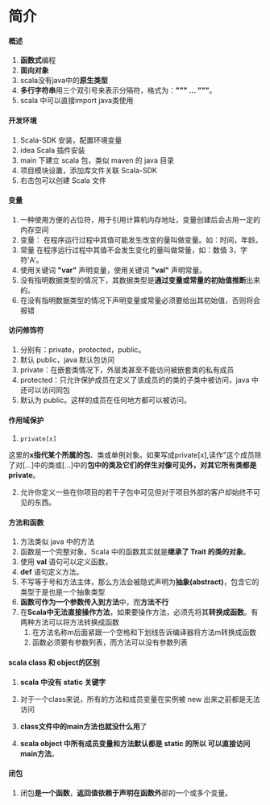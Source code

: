 # 简介

#### 概述

1. **函数式**编程
2. **面向对象**
3. scala没有java中的**原生类型**
4. **多行字符串**用三个双引号来表示分隔符，格式为：**""" ... """**。
5. scala 中可以直接import java类使用



#### 开发环境

1. Scala-SDK 安装，配置环境变量
2. idea Scala 插件安装
3. main 下建立 scala 包，类似 maven 的 java 目录
4. 项目模块设置，添加库文件关联 Scala-SDK
5. 右击包可以创建 Scala 文件



#### 变量

1. 一种使用方便的占位符，用于引用计算机内存地址，变量创建后会占用一定的内存空间
2. 变量： 在程序运行过程中其值可能发生改变的量叫做变量。如：时间，年龄。
3. 常量 在程序运行过程中其值不会发生变化的量叫做常量，如：数值 3，字符'A'。
4. 使用关键词 **"var"** 声明变量，使用关键词 **"val"** 声明常量。
5. 没有指明数据类型的情况下，其数据类型是**通过变量或常量的初始值推断**出来的。
6. 在没有指明数据类型的情况下声明变量或常量必须要给出其初始值，否则将会报错

#### 访问修饰符

1. 分别有：private，protected，public。
2. 默认 public，java 默认包访问
3. private：在嵌套类情况下，外层类甚至不能访问被嵌套类的私有成员
4. protected：只允许保护成员在定义了该成员的的类的子类中被访问，java 中还可以访问同包
5. 默认为 public。这样的成员在任何地方都可以被访问。



#### 作用域保护

1. ```
   private[x] 
   ```

这里的**x指代某个所属的包**、类或单例对象。如果写成private[x],读作"这个成员除了对[…]中的类或[…]中的**包中的类及它们的伴生对像可见外，对其它所有类都是private**。

2. 允许你定义一些在你项目的若干子包中可见但对于项目外部的客户却始终不可见的东西。



#### 方法和函数

1. 方法类似 java 中的方法
2. 函数是一个完整对象，Scala 中的函数其实就是**继承了 Trait 的类的对象**。
3. 使用 **val** 语句可以定义函数，
4. **def** 语句定义方法。
5. 不写等于号和方法主体，那么方法会被隐式声明为**抽象(abstract)**，包含它的类型于是也是一个抽象类型
6. **函数可作为一个参数传入到方法**中，而**方法不行**
7. 在**Scala中无法直接操作方法**，如果要操作方法，必须先将其**转换成函数**。有两种方法可以将方法转换成函数
   1. 在方法名称m后面紧跟一个空格和下划线告诉编译器将方法m转换成函数 
   2. 函数必须要有参数列表，而方法可以没有参数列表



#### scala class 和 object的区别

1. **scala 中没有** **static 关键字**

2. 对于一个class来说，所有的方法和成员变量在实例被 new 出来之前都是无法访问
3. **class文件中的main方法也就没什么用**了
4. **scala object 中所有成员变量和方法默认都是 static 的所以 可以直接访问main方法**。

#### 闭包

1. 闭包**是一个函数**，**返回值依赖于声明在函数外**部的一个或多个变量。

